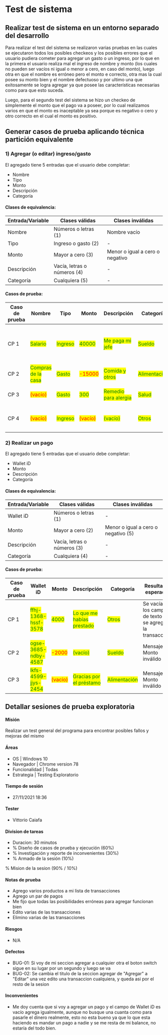 # Test de sistema

## Realizar test de sistema en un entorno separado del desarrollo

Para realizar el test del sistema se realizaron varias pruebas en las cuales se ejecutaron todos los posibles checkeos y los posibles errores que el usuario pudiera cometer para agregar un gasto o un ingreso, por lo que en la primera el usuario realiza mal el ingreso de nombre y monto (los cuales no pueden ser vacíos ni igual o menor a cero, en caso del monto), luego otra en que el nombre es erróneo pero el monto e correcto, otra mas la cual posee su monto bien y el nombre defectuoso y por ultimo una que exitosamente se logra agregar ya que posee las características necesarias como para que esto suceda.

Luego, para el segundo test del sistema se hizo un checkeo de simplemente el monto que el pago va a poseer, por lo cual realizamos varios en que el monto es inaceptable ya sea porque es negativo o cero y otro correcto en el cual el monto es positivo.

## Generar casos de prueba aplicando técnica partición equivalente

### 1) Agregar (o editar) ingreso/gasto

El agregado tiene 5 entradas que el usuario debe completar:

* Nombre
* Tipo
* Monto
* Descripción
* Categoría

#### Clases de equivalencia:

| Entrada/Variable | Clases válidas              | Clases inválidas                |
| ---------------- | --------------------------- | ------------------------------- |
| Nombre           | Números o letras (1)        | Nombre vacío                    |
| Tipo             | Ingreso o gasto (2)         | -                               |
| Monto            | Mayor a cero (3)            | Menor o igual a cero o negativo |
| Descripción      | Vacía, letras o números (4) | -                               |
| Categoría        | Cualquiera (5)              | -                               |

#### Casos de prueba:

| Caso de prueba | Nombre                                               | Tipo                                      | Monto                                   | Descripción                                            | Categoría                                      | Resultado esperado                                       | Clases de equivalencia cubiertas |
| -------------- | ---------------------------------------------------- | ----------------------------------------- | --------------------------------------- | ------------------------------------------------------ | ---------------------------------------------- | -------------------------------------------------------- | -------------------------------- |
| CP 1           | <mark style="color:green;">Salario</mark>            | <mark style="color:green;">Ingreso</mark> | <mark style="color:green;">40000</mark> | <mark style="color:green;">Me paga mi jefe</mark>      | <mark style="color:green;">Sueldo</mark>       | Se vacían los campos de texto y se agrega la transacción | 1,2,3,4,5                        |
| CP 2           | <mark style="color:green;">Compras de la casa</mark> | <mark style="color:green;">Gasto</mark>   | <mark style="color:red;">-15000</mark>  | <mark style="color:green;">Comida y otros</mark>       | <mark style="color:green;">Alimentación</mark> | Mensaje: Monto inválido                                  | 1,2,4,5,7                        |
| CP 3           | <mark style="color:red;">(vacío)</mark>              | <mark style="color:green;">Gasto</mark>   | <mark style="color:green;">300</mark>   | <mark style="color:green;">Remedio para alergia</mark> | <mark style="color:green;">Salud</mark>        | Mensaje: Nombre inválido                                 | 2,3,4,5,6                        |
| CP 4           | <mark style="color:red;">(vacío)</mark>              | <mark style="color:green;">Ingreso</mark> | <mark style="color:red;">(vacío)</mark> | <mark style="color:green;">(vacío)</mark>              | <mark style="color:green;">Otros</mark>        | Mensaje: Nombre y monto inválidos!                       | 2,4,5,6,7                        |



### 2) Realizar un pago

El agregado tiene 5 entradas que el usuario debe completar:

* Wallet iD
* Monto
* Descripción
* Categoría

#### Clases de equivalencia:

| Entrada/Variable | Clases válidas              | Clases inválidas                    |
| ---------------- | --------------------------- | ----------------------------------- |
| Wallet iD        | Números o letras (1)        | -                                   |
| Monto            | Mayor a cero (2)            | Menor o igual a cero o negativo (5) |
| Descripción      | Vacía, letras o números (3) | -                                   |
| Categoría        | Cualquiera (4)              | -                                   |

#### Casos de prueba:

| Caso de prueba | Wallet iD                                             | Monto                                   | Descripción                                                 | Categoría                                      | Resultado esperado                                       | Clases de equivalencia |
| -------------- | ----------------------------------------------------- | --------------------------------------- | ----------------------------------------------------------- | ---------------------------------------------- | -------------------------------------------------------- | ---------------------- |
| CP 1           | <mark style="color:green;">ffhj-1368-hssf-3578</mark> | <mark style="color:green;">4000</mark>  | <mark style="color:green;">Lo que me habías prestado</mark> | <mark style="color:green;">Otros</mark>        | Se vacían los campos de texto y se agrega la transacción | 1,2,3,4                |
| CP 2           | <mark style="color:green;">ogse-3685-ndby-4587</mark> | <mark style="color:red;">-2000</mark>   | <mark style="color:green;">(vacío)</mark>                   | <mark style="color:green;">Sueldo</mark>       | Mensaje: Monto inválido                                  | 1,3,4,5                |
| CP 3           | <mark style="color:green;">lkfs-4599-jjys-2454</mark> | <mark style="color:red;">(vacío)</mark> | <mark style="color:green;">Gracias por el préstamo</mark>   | <mark style="color:green;">Alimentación</mark> | Mensaje: Monto inválido                                  | 1,3,4,5                |

## Detallar sesiones de prueba exploratoria

#### Misión

Realizar un test general del programa para encontrar posibles fallos y mejoras del mismo

#### Áreas&#x20;

* OS | Windows 10&#x20;
* Navegador | Chrome version 78&#x20;
* Funcionalidad | Todas&#x20;
* Estrategia | Testing Exploratorio

#### Tiempo de sesión&#x20;

* 27/11/2021 18:36

#### Tester&#x20;

* Vittorio Caiafa

#### Division de tareas&#x20;

* Duracion: 30 minutos
* % Diseño de casos de prueba y ejecución (60%)&#x20;
* % Investigación y reporte de inconvenientes (30%)&#x20;
* % Armado de la sesión (10%)

% Mision de la sesion (90% / 10%)

#### Notas de prueba

* Agrego varios productos a mi lista de transacciones&#x20;
* Agrego un par de pagos&#x20;
* Me fijo que todas las posibilidades erróneas para agregar funcionan bien&#x20;
* Edito varias de las transacciones&#x20;
* Elimino varias de las transacciones

#### Riesgos&#x20;

* N/A

#### Defectos

* BUG-01: Si voy de mi seccion agregar a cualquier otra el boton switch sigue en su lugar por un segundo y luego se va
* BUG-02: Se cambia el titulo de la seccion agregar de "Agregar" a "Editar" una vez edito una transaccion cualquiera, y queda asi por el resto de la sesion

#### Inconvenientes&#x20;

* Me doy cuenta que si voy a agregar un pago y el campo de Wallet iD es vacío agrega igualmente, aunque no busque una cuanta como para pasarle el dinero realmente, esto no esta bueno ya que lo que esta haciendo es mandar un pago a nadie y se me resta de mi balance, no estaría del todo bien.
